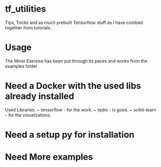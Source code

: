 # tf_utilities
Tips, Tricks and as much prebuilt Tensorflow stuff as I have combed together from tutorials.

# Usage
The Mnist Exersise has been put through its paces and works from the examples folder

# Need a Docker with the used libs already installed
 Used Libraries:
 ~ tensorflow    - for the work.
 ~ tqdm          - is good.
 ~ scikit-learn  - for the visualizations.

# Need a setup py for installation

# Need More examples